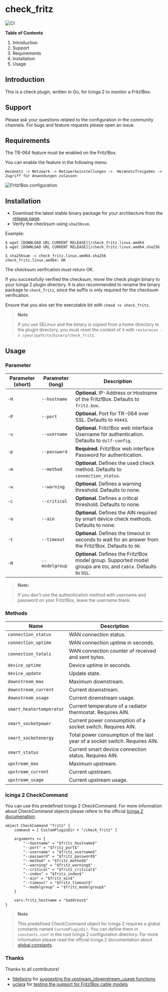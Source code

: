 # check_fritz

![CI](https://github.com/mcktr/check_fritz/workflows/CI/badge.svg?branch=master)

**Table of Contents**

1. Introduction
2. Support
3. Requirements
4. Installation
5. Usage

## Introduction

This is a check plugin, written in Go, for Icinga 2 to monitor a Fritz!Box.

## Support

Please ask your questions related to the configuration in the community channels. For bugs and feature requests 
please open an issue. 

## Requirements

The TR-064 feature must be enabled on the Fritz!Box.

You can enable the feature in the following menu:

```
Heimnetz -> Netzwerk -> Netzwerkeinstellungen ->  Heimnetzfreigaben -> Zugriff für Anwendungen zulassen
```

![Fritz!Box configuration](doc/images/fritzbox-configuration-tr064.png)

## Installation

* Download the latest stable binary package for your architecture from the [release page](https://github.com/mcktr/check_fritz/releases).
* Verify the checksum using `sha256sum`.

Example:

```
$ wget [DOWNLOAD URL CURRENT RELEASE]]/check_fritz.linux.amd64
$ wget [DOWNLOAD URL CURRENT RELEASE]]/check_fritz.linux.amd64.sha256

$ sha256sum -c check_fritz.linux.amd64.sha256
check_fritz.linux.amd64: OK
```

The checksum verification must return OK.

If you successfully verified the checksum, move the check plugin binary to your Icinga 2 plugin directory. It is also 
recommended to rename the binary package to `check_fritz`, since the suffix is only required for the checksum verification.

Ensure that you also set the executable bit with `chmod +x check_fritz`.

> **Note**
>
> If you use SELinux and the binary is copied from a home directory to the plugin directory, you must reset the context
> of it with `restorecon -v /your/path/to/binary/check_fritz`.

## Usage

### Parameter

| Parameter (short) | Parameter (long) | Description                                                                                                                           |
|-------------------|------------------|---------------------------------------------------------------------------------------------------------------------------------------|
| `-H`              | `--hostname`     | **Optional.** IP-Address or Hostname of the Fritz!Box. Defaults to `fritz.box`.                                                       |
| `-P`              | `--port`         | **Optional.** Port for TR-064 over SSL. Defaults to `49443`.                                                                          |
| `-u`              | `--username`     | **Optional.** Fritz!Box web interface Username for authentication. Defaults to `dslf-config`.                                         |
| `-p`              | `--password`     | **Required.** Fritz!Box web interface Password for authentication.                                                                    |
| `-m`              | `--method`       | **Optional.** Defines the used check method. Defaults to `connection_status`.                                                         |
| `-w`              | `--warning`      | **Optional.** Defines a warning threshold. Defaults to none.                                                                          |
| `-c`              | `--critical`     | **Optional.** Defines a critical threshold. Defaults to none.                                                                         |
| `-a`              | `--ain`          | **Optional.** Defines the AIN required by smart device check methods. Defaults to none.                                               |
| `-t`              | `--timeout`      | **Optional.** Defines the timeout in seconds to wait for an answer from the Fritz!Box. Defaults to `90`.                              |
| `-M`              | `--modelgroup`   | **Optional.** Defines the Fritz!Box model group. Supported model groups are `DSL` and `Cable`. Defaults to `DSL`.                     |

> **Note:**
>
> If you don't use the authentication method with username and password on your Fritz!Box, leave the username blank.


### Methods

| Name                     | Description                                                                 |
|--------------------------|-----------------------------------------------------------------------------|
| `connection_status`      | WAN connection status.                                                      |
| `connection_uptime`      | WAN connection uptime in seconds.                                           |
| `connection_totals`      | WAN connection counter of received and sent bytes.                          |
| `device_uptime`          | Device uptime in seconds.                                                   |
| `device_update`          | Update state.                                                               |
| `downstream_max`         | Maximum downstream.                                                         |
| `downstream_current`     | Current downstream.                                                         |
| `downstream_usage`       | Current downstream usage.                                                   |
| `smart_heatertemperatur` | Current temperature of a radiator thermostat. Requires AIN.                 |
| `smart_socketpower`      | Current power consumption of a socket switch. Requires AIN.                 |
| `smart_socketenergy`     | Total power consumption of the last year of a socket switch.  Requires AIN. |
| `smart_status`           | Current smart device connection status. Requires AIN.                       |
| `upstream_max`           | Maximum upstream.                                                           |
| `upstream_current`       | Current upstream.                                                           |
| `upstream_usage`         | Current upstream usage.                                                     |

### Icinga 2 CheckCommand

You can use this predefined Icinga 2 CheckCommand. For more information about CheckCommand objects please refere to 
the official [Icinga 2 documenation](https://icinga.com/docs/icinga2/latest/). 

```
object CheckCommand "fritz" {
	command = [ CustomPluginDir + "/check_fritz" ]

	arguments += {
		"--hostname" = "$fritz_hostname$"
		"--port" = "$fritz_port$"
		"--username" = "$fritz_username$"
		"--password" = "$fritz_password$"
		"--method" = "$fritz_method$"
		"--warning" = "$fritz_warning$"
		"--critical" = "$fritz_critical$"
		"--index" = "$fritz_index$"
		"--ain" = "$fritz_ain$"
		"--timeout" = "$fritz_timeout$"
		"--modelgroup" = "$fritz_modelgroup$" 
	}

	vars.fritz_hostname = "$address$"
}
```

> **Note**
>
> This predefined CheckCommand object for Icinga 2 requires a global constants named `CustomPluginDir`.
> You can define them in `constants.conf` in the root Icinga 2 configuration directory. For more information
> please read the official Icinga 2 documentation about [global constants](https://icinga.com/docs/icinga2/latest/doc/04-configuring-icinga-2/#constants-conf).

### Thanks

Thanks to all contributors!

* [fdellwing](https://github.com/fdellwing) for [suggesting the upstream_/downstream_usage functions](https://github.com/mcktr/check_fritz/issues/48)
* [uclara](https://github.com/uclara) for [testing the support for Fritz!Box cable models](https://github.com/mcktr/check_fritz/issues/40)
